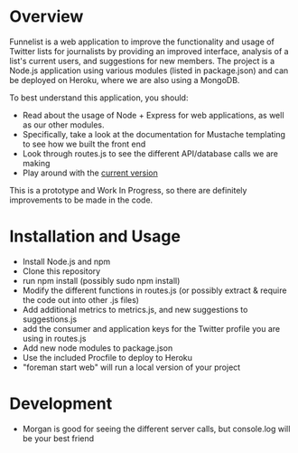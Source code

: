 Overview
=========

Funnelist is a web application to improve the functionality and usage of Twitter lists for journalists by providing an improved interface, analysis of a list's current users, and suggestions for new members. The project is a Node.js application using various modules (listed in package.json) and can be deployed on Heroku, where we are also using a MongoDB.

To best understand this application, you should:
- Read about the usage of Node + Express for web applications, as well as our other modules.
- Specifically, take a look at the documentation for Mustache templating to see how we built the front end
- Look through routes.js to see the different API/database calls we are making
- Play around with the [current version](http://funnelist.herokuapp.com)

This is a prototype and Work In Progress, so there are definitely improvements to be made in the code. 


Installation and Usage
=========

- Install Node.js and npm
- Clone this repository
- run npm install (possibly sudo npm install)
- Modify the different functions in routes.js (or possibly extract & require the code out into other .js files)
- Add additional metrics to metrics.js, and new suggestions to suggestions.js
- add the consumer and application keys for the Twitter profile you are using in routes.js
- Add new node modules to package.json
- Use the included Procfile to deploy to Heroku
- "foreman start web" will run a local version of your project


Development
=========

- Morgan is good for seeing the different server calls, but console.log will be your best friend